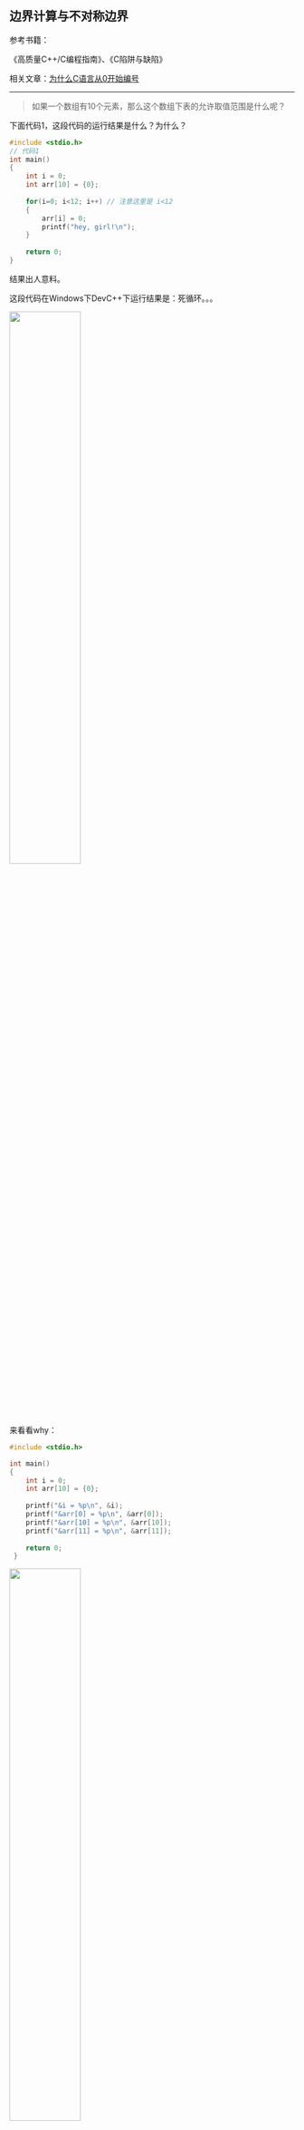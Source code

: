 ## 边界计算与不对称边界

参考书籍：

《高质量C++/C编程指南》、《C陷阱与缺陷》

相关文章：[为什么C语言从0开始编号](https://blog.csdn.net/Hanoi_ahoj/article/details/82931630)

---

> 如果一个数组有10个元素，那么这个数组下表的允许取值范围是什么呢？

下面代码1，这段代码的运行结果是什么？为什么？

```c
#include <stdio.h>
// 代码1
int main()
{
    int i = 0;
    int arr[10] = {0};
    
    for(i=0; i<12; i++)	// 注意这里是 i<12
    {
        arr[i] = 0;
        printf("hey, girl!\n");
    }
    
    return 0;
}
```

结果出人意料。

这段代码在Windows下DevC++下运行结果是：死循环。。。

<img src="https://wx4.sinaimg.cn/mw690/006wR0dcly1fwrgx9ulprj30mz0juabe.jpg" width="50%" height="50%" />

来看看why：

```c
#include <stdio.h>

int main()
{
	int i = 0;
	int arr[10] = {0};
	
	printf("&i = %p\n", &i);
	printf("&arr[0] = %p\n", &arr[0]);
	printf("&arr[10] = %p\n", &arr[10]);
	printf("&arr[11] = %p\n", &arr[11]);
	
	return 0;
 }
```

<img src="https://wx4.sinaimg.cn/mw690/006wR0dcly1fwrh7mtbwmj30k40f6gmp.jpg" width="50%" height="50%" />

从输出的结果可以得到`i`和`arr[]`在内存中的样子：

<img src="https://wx3.sinaimg.cn/mw690/006wR0dcly1fwrhofc35gj30kq132abj.jpg" width="30%" height="30%" />

`&arr[11] == &i`，当循环中做`arr[11] = 0;`这步操作时，也把循环变量i的值改为了0，这样就陷入了一个死循环。

我们把`int i = 0;`这句话写在数组`int arr[10] = {0};`这句的后面再试试：

<img src="https://wx4.sinaimg.cn/mw690/006wR0dcly1fwrhvflpi6j30le0em0tu.jpg" width="40%" height="40%" />

可以看到，这次 i 的地址就在数组arr地址的下面了，这下就不是死循环的情况咯。

另外！对于不同平台下代码1的运行结果是不同的：

1. Microsoft Visual Studio在debug下是死循环，但是在release下编译运行程序就不是死循环，debug模式下没有进行任何优化，在release模式下将变量在内存中进行了优化，不会出现死循环。

2. 在MAC OS gcc下编译执行代码1，不会死循环，而且不论i是定义在数组上面还是数组下面，i的地址都是在数组首元素地址的前面，数组向后访问，不会访问到i。

   ![pic1](https://wx4.sinaimg.cn/mw690/006wR0dcly1fwrjr2o5x8j31eq0ei0xq.jpg)

   ![pic2](https://wx2.sinaimg.cn/mw690/006wR0dcly1fwrjnfxuk8j31080fw417.jpg)

   嘿嘿，如果i是负数的话，还是会改变到循环变量i的地址滴，下面这样：

   ```c
   #include <stdio.h>
   
   int main()
   {
       int i = 1234;
       int arr[10] = {0};
       
       printf("&i = %p\n", &i);
       printf("&arr[0] = %p\n", &arr[0]);
       
       for(i=0; i<12; i++)
       {
           arr[-i] = 1;
           printf("nice to meet you!\n");
       }
       
       return 0;
   }
   ```


### 不对称边界

> C语言中数组的这种特别的设计正是其最大优势所在。	——《C陷阱与缺陷》
>
> 在编码过程中，for语句循环控制变量采用半开半闭区间的写法。	——《高质量C++/C编程指南》的建议【4-5-1】

why？

这个其实是为了增加代码的可读性，看下面这段代码：

```C
int main()
{
    // 1
    for(int i=16; i<=37; i++)
    {
        something1();
    }
    // 2
    for(int j=16; j<38; j++)
    {
        something2();
    }
    
    return 0;
}
```

问题：在第一个循环中`something1()`被调用了多少次，在第二个循环中`something2()`被调用多少次。

答案：37-16+1 = 22次，38-16 = 22。

显然半开半闭区间比较直观。

<img src="https://wx2.sinaimg.cn/mw690/006wR0dcly1fwrk6oymgvj31kw0wxgsx.jpg" width="50%" height="50%" />

> 这种不对称也许从数学上而言并不优美，但是它对于程序设计的简化效果却足以令人吃惊：
>
> 1. 取值范围的大小就是上界与下界的差。38-16的值是22，恰是不对称边界16和38之间所包括的元素数目。
> 2. 如果取值范围为空，那么上界等于下界。
> 3. 即使取值范围为空，上界也永远不可能小于下界。
>
> 像C语言这样的数组下标从0开始的语言，不对称边界给程序设计带来的便利尤为明显：这种数组的上界(即第一个“出界点”)恰是循环执行的次数。

按照这种不对称边界的惯例，有如下语句：

```c
char* my_strcpy(char *str_dest, const char *str_src)
{
    assert(str_dest != NULL);
    assert(str_src != NULL);
    
    char *tmp = str_dest;
    
    while((*tmp++ = *str_src++))	// 这里是重点
    {
        ;
    }
    
    return str_dest;
}
```

另外：在计算字符串长度时候，我们可以用这样的上界指针减去字符串首元素地址的指针然后除每个元素大小。

`string_length = (upp - downp)/sizeof(downp[0]);`

---

## 完















